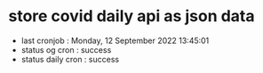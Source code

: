 # store covid daily api as json data

- last cronjob : Monday, 12 September 2022 13:45:01
- status og cron : success
- status daily cron : success
      
      